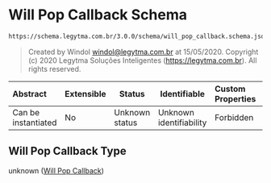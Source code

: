 # Will Pop Callback Schema

```txt
https://schema.legytma.com.br/3.0.0/schema/will_pop_callback.schema.json
```




> Created by Windol [windol@legytma.com.br](mailto:windol@legytma.com.br) at 15/05/2020.
> Copyright (c) 2020 Legytma Soluções Inteligentes (<https://legytma.com.br>). All rights reserved.
>

| Abstract            | Extensible | Status         | Identifiable            | Custom Properties | Additional Properties | Access Restrictions | Defined In                                                                                      |
| :------------------ | ---------- | -------------- | ----------------------- | :---------------- | --------------------- | ------------------- | ----------------------------------------------------------------------------------------------- |
| Can be instantiated | No         | Unknown status | Unknown identifiability | Forbidden         | Allowed               | none                | [will_pop_callback.schema.json](../schema/will_pop_callback.schema.json) |

## Will Pop Callback Type

unknown ([Will Pop Callback](will_pop_callback.md))
